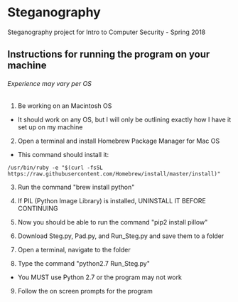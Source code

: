 # Steganography

Steganography project for Intro to Computer Security - Spring 2018

## Instructions for running the program on your machine

###### Experience may vary per OS

1. Be working on an Macintosh OS
  * It should work on any OS, but I will only be outlining exactly how I have it set up on my machine

2. Open a terminal and install Homebrew Package Manager for Mac OS
  * This command should install it:
  
  ```/usr/bin/ruby -e "$(curl -fsSL https://raw.githubusercontent.com/Homebrew/install/master/install)"```

3. Run the command "brew install python"

4. If PIL (Python Image Library) is installed, UNINSTALL IT BEFORE CONTINUING

5. Now you should be able to run the command "pip2 install pillow"

6. Download Steg.py, Pad.py, and Run_Steg.py and save them to a folder

7. Open a terminal, navigate to the folder

8. Type the command "python2.7 Run_Steg.py"
  * You MUST use Python 2.7 or the program may not work

9. Follow the on screen prompts for the program
